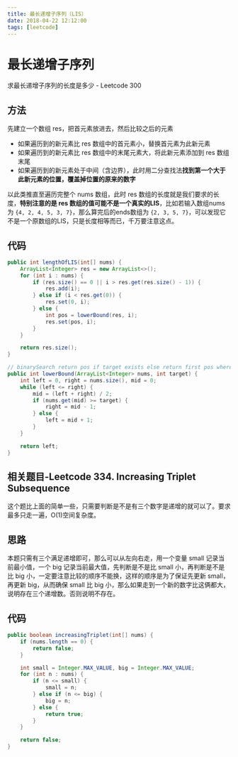 ```yaml
---
title: 最长递增子序列（LIS）
date: 2018-04-22 12:12:00
tags: [leetcode]
---
```


# 最长递增子序列

求最长递增子序列的长度是多少 - Leetcode 300

## 方法

先建立一个数组 res，把首元素放进去，然后比较之后的元素

- 如果遍历到的新元素比 res 数组中的首元素小，替换首元素为此新元素
- 如果遍历到的新元素比 res 数组中的末尾元素大，将此新元素添加到 res 数组末尾
- 如果遍历到的新元素处于中间（含边界），此时用二分查找法**找到第一个大于此新元素的位置，覆盖掉位置的原来的数字**

以此类推直至遍历完整个 nums 数组，此时 res 数组的长度就是我们要求的长度，**特别注意的是 res 数组的值可能不是一个真实的LIS**，比如若输入数组nums为  `{4, 2, 4, 5, 3, 7}`，那么算完后的ends数组为 `{2, 3, 5, 7}`，可以发现它不是一个原数组的LIS，只是长度相等而已，千万要注意这点。

## 代码

```java
public int lengthOfLIS(int[] nums) {
    ArrayList<Integer> res = new ArrayList<>();
    for (int i : nums) {
        if (res.size() == 0 || i > res.get(res.size() - 1)) {
            res.add(i);
        } else if (i < res.get(0)) {
            res.set(0, i);
        } else {
            int pos = lowerBound(res, i);
            res.set(pos, i);
        }
    }

    return res.size();
}

// binarySearch return pos if target exists else return first pos where num > target
public int lowerBound(ArrayList<Integer> nums, int target) {
    int left = 0, right = nums.size(), mid = 0;
    while (left <= right) {
        mid = (left + right) / 2;
        if (nums.get(mid) >= target) {
            right = mid - 1;
        } else {
            left = mid + 1;
        }
    }

    return left;
}
```

## 相关题目-Leetcode 334. Increasing Triplet Subsequence

这个题比上面的简单一些，只需要判断是不是有三个数字是递增的就可以了。要求最多只走一遍，O(1)空间复杂度。

## 思路

本题只需有三个满足递增即可，那么可以从左向右走，用一个变量 small 记录当前最小值，一个 big 记录当前最大值，先判断是不是比 small 小，再判断是不是比 big 小，一定要注意比较的顺序不能换，这样的顺序是为了保证先更新 small，再更新 big，从而确保 small 比 big 小，那么如果走到一个新的数字比这俩都大，说明存在三个递增数。否则说明不存在。

## 代码

```java
public boolean increasingTriplet(int[] nums) {
    if (nums.length == 0) {
        return false;
    }

    int small = Integer.MAX_VALUE, big = Integer.MAX_VALUE;
    for (int n : nums) {
        if (n <= small) {
            small = n;
        } else if (n <= big) {
            big = n;
        } else {
            return true;
        }
    }

    return false;
}
```

